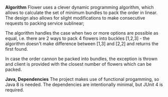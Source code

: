 **Algorithm**
Flower uses a clever dynamic programming algorithm, which
allows to calculate the set of minimum bundles to pack the
order in linear.
The design also allows for slight modifications to make
consecutive requests to packing service sublinear;

The algorithm handles the case when two or more options are
possible as equal, i.e. there are 2 ways to pack 4 flowers
into buckles [1,2,3] - the algorithm doesn't make difference
between [1,3] and [2,2] and returns the first found.

In case the order cannon be packed into bundles, the exception
is thrown and client is provided with the closest number
of flowers which can be packed.

**Java, Dependencies**
The project makes use of functional progamming,
so Java 8 is needed.
The dependencies are intentionally minimal,
but JUnit 4 is required.
